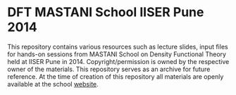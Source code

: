 # DFT MASTANI School IISER Pune 2014

This repository contains various resources such as lecture slides, input files
for hands-on sessions from MASTANI School on Density Functional Theory held at
IISER Pune in 2014. Copyright/permission is owned by the respective owner of the
materials. This repository serves as an archive for future reference. At the
time of creation of this repository all materials are openly available at the
school [website](http://sites.iiserpune.ac.in/~smr2626/).
